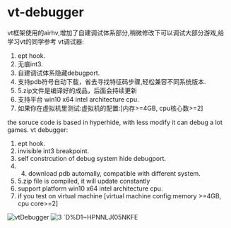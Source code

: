 # vt-debugger
vt框架使用的airhv,增加了自建调试体系部分,稍微修改下可以调试大部分游戏,给学习vt的同学参考
vt调试器:
1. ept hook.
2. 无痕int3.
3. 自建调试体系隐藏debugport.
4. 支持pdb符号自动下载，省去寻找特征码步骤,轻松兼容不同系统版本.
5. 5.zip文件是编译好的成品，后面会持续更新
6. 支持平台 win10 x64 intel architecture cpu.
7. 如果你在虚拟机里测试:虚拟机的配置:[内存>=4GB, cpu核心数>=2]

the soruce code is based in hyperhide, with less modify it can debug a lot games.
vt debugger:
1. ept hook.
2. invisible int3 breakpoint.
3. self constrcution of debug system hide debugport.
4. 4. download pdb automally, compatible with different system.
5. 5.zip file is compiled, it will update constantly
6. support platform win10 x64 intel architecture cpu.
7. if you test on virtual machine [virtual machine config:memory >=4GB, cpu core>=2]

![vtDebugger](https://user-images.githubusercontent.com/22963370/172332062-c2093279-8377-41ae-ace0-bc52a389b974.png)
![3 $`D%D1~HPNNLJ($05NKFE](https://user-images.githubusercontent.com/22963370/176587742-1e54b140-2180-4fb2-946f-0409c9364f2e.png)
